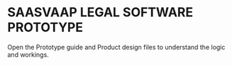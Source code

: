 # SAASVAAP LEGAL SOFTWARE PROTOTYPE
Open the Prototype guide and Product design files to understand the logic and workings.
